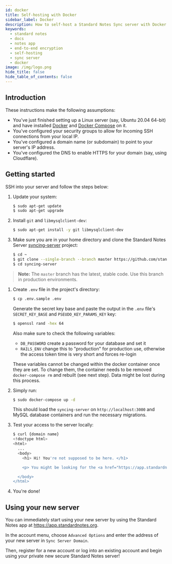 ```yaml
---
id: docker
title: Self-hosting with Docker
sidebar_label: Docker
description: How to self-host a Standard Notes Sync server with Docker.
keywords:
  - standard notes
  - docs
  - notes app
  - end-to-end encryption
  - self-hosting
  - sync server
  - docker
image: /img/logo.png
hide_title: false
hide_table_of_contents: false
---
```


## Introduction

These instructions make the following assumptions:

- You've just finished setting up a Linux server (say, Ubuntu 20.04 64-bit) and have installed [Docker](https://docs.docker.com/get-docker/) and [Docker Compose](https://docs.docker.com/compose/install/) on it.
- You've configured your security groups to allow for incoming SSH connections from your local IP.
- You've configured a domain name (or subdomain) to point to your server's IP address.
- You've configured the DNS to enable HTTPS for your domain (say, using Cloudflare).

## Getting started

SSH into your server and follow the steps below:

1. Update your system:

   ```bash
   $ sudo apt-get update
   $ sudo apt-get upgrade
   ```

1. Install `git` and `libmysqlclient-dev`:

   ```bash
   $ sudo apt-get install -y git libmysqlclient-dev
   ```

1. Make sure you are in your home directory and clone the Standard Notes Server [syncing-server](https://github.com/standardnotes/syncing-server) project:

   ```bash
   $ cd ~
   $ git clone --single-branch --branch master https://github.com/standardnotes/syncing-server.git
   $ cd syncing-server
   ```

> **Note:** The `master` branch has the latest, stable code. Use this branch in production environments.

1. Create `.env` file in the project's directory:

   ```bash
   $ cp .env.sample .env
   ```

   Generate the secret key base and paste the output in the `.env` file's `SECRET_KEY_BASE` and `PSEUDO_KEY_PARAMS_KEY` key:

   ```bash
   $ openssl rand -hex 64
   ```

   Also make sure to check the following variables:

   - `DB_PASSWORD` create a password for your database and set it
   - `RAILS_ENV` change this to "production" for production use, otherwise the access token time is very short and forces re-login

   These variables cannot be changed within the docker container once they are set. To change them, the container needs to be removed `docker-compose rm` and rebuilt (see next step). Data might be lost during this process.

1. Simply run:

   ```bash
   $ sudo docker-compose up -d
   ```

   This should load the `syncing-server` on `http://localhost:3000` and MySQL database containers and run the necessary migrations.

1. Test your access to the server locally:

   ```bash
   $ curl {domain name}
   <!doctype html>
   <html>
     ...
     <body>
       <h1> Hi! You're not supposed to be here. </h1>

       <p> You might be looking for the <a href="https://app.standardnotes.org"> Standard Notes Web App</a> or the main <a href="https://standardnotes.org"> Standard Notes Website</a>. </p>

     </body>
   </html>
   ```

1. You're done!

## Using your new server

You can immediately start using your new server by using the Standard Notes app at https://app.standardnotes.org.

In the account menu, choose `Advanced Options` and enter the address of your new server in `Sync Server Domain`.

Then, register for a new account or log into an existing account and begin using your private new secure Standard Notes server!
